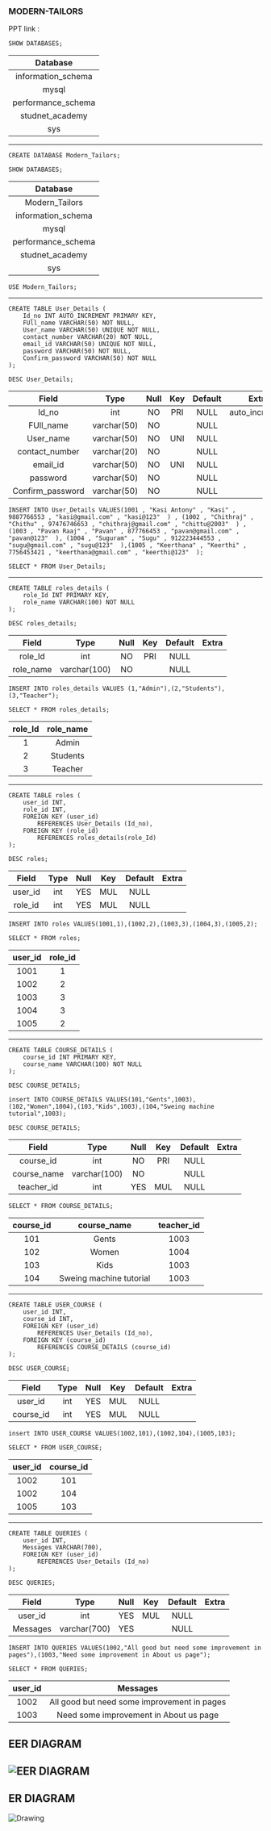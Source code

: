 ### MODERN-TAILORS
PPT link : 


```
SHOW DATABASES;
```


| Database           |
|:------------------:|
| information_schema |
| mysql              |
| performance_schema |
| studnet_academy    |
| sys                |

----
```
CREATE DATABASE Modern_Tailors;
```
```
SHOW DATABASES;
```

| Database           |
|:------------------:|
| Modern_Tailors     |
| information_schema |
| mysql              |
| performance_schema |
| studnet_academy    |
| sys                |

```
USE Modern_Tailors;
```
----
```
CREATE TABLE User_Details (
	Id_no INT AUTO_INCREMENT PRIMARY KEY,
    FUll_name VARCHAR(50) NOT NULL,
    User_name VARCHAR(50) UNIQUE NOT NULL,
    contact_number VARCHAR(20) NOT NULL,
    email_id VARCHAR(50) UNIQUE NOT NULL,
    password VARCHAR(50) NOT NULL,
    Confirm_password VARCHAR(50) NOT NULL
);
```
```
DESC User_Details;
```


| Field            | Type        | Null | Key | Default | Extra          |
|:----------------:|:-----------:|:----:|:---:|:-------:|:--------------:|
| Id_no            | int         | NO   | PRI | NULL    | auto_increment |
| FUll_name        | varchar(50) | NO   |     | NULL    |                |
| User_name        | varchar(50) | NO   | UNI | NULL    |                |
| contact_number   | varchar(20) | NO   |     | NULL    |                |
| email_id         | varchar(50) | NO   | UNI | NULL    |                |
| password         | varchar(50) | NO   |     | NULL    |                |
| Confirm_password | varchar(50) | NO   |     | NULL    |                |


```
INSERT INTO User_Details VALUES(1001 , "Kasi Antony" , "Kasi" , 9887766553 , "kasi@gmail.com" , "kasi@123"  ) , (1002 , "Chithraj" , "Chithu" , 97476746653 , "chithraj@gmail.com" , "chittu@2003"  ) , (1003 , "Pavan Raaj" , "Pavan" , 877766453 , "pavan@gmail.com" , "pavan@123"  ), (1004 , "Suguram" , "Sugu" , 912223444553 , "sugu@gmail.com" , "sugu@123"  ),(1005 , "Keerthana" , "Keerthi" , 7756453421 , "keerthana@gmail.com" , "keerthi@123"  );
```

```
SELECT * FROM User_Details;
```

----

```
CREATE TABLE roles_details (
	role_Id INT PRIMARY KEY,
    role_name VARCHAR(100) NOT NULL
);
```

```
DESC roles_details;
```
| Field     | Type         | Null | Key | Default | Extra |
|:---------:|:------------:|:----:|:---:|:-------:|:-----:|
| role_Id   | int          | NO   | PRI | NULL    |       |
| role_name | varchar(100) | NO   |     | NULL    |       |


```
INSERT INTO roles_details VALUES (1,"Admin"),(2,"Students"),(3,"Teacher");
```
```
SELECT * FROM roles_details;
```
| role_Id | role_name |
|:-------:|:---------:|
|       1 | Admin     |
|       2 | Students  |
|       3 | Teacher   |

----

```
CREATE TABLE roles (
    user_id INT,
    role_id INT,
    FOREIGN KEY (user_id)
        REFERENCES User_Details (Id_no),
	FOREIGN KEY (role_id)
		REFERENCES roles_details(role_Id)
);
```

```
DESC roles;
```
| Field   | Type | Null | Key | Default | Extra |
|:-------:|:----:|:----:|:---:|:-------:|:-----:|
| user_id | int  | YES  | MUL | NULL    |       |
| role_id | int  | YES  | MUL | NULL    |       |



```
INSERT INTO roles VALUES(1001,1),(1002,2),(1003,3),(1004,3),(1005,2);
```

```
SELECT * FROM roles;
```
| user_id | role_id |
|:-------:|:-------:|
|    1001 |       1 |
|    1002 |       2 |
|    1003 |       3 |
|    1004 |       3 |
|    1005 |       2 |

----

```
CREATE TABLE COURSE_DETAILS (
	course_id INT PRIMARY KEY,
    course_name VARCHAR(100) NOT NULL
);
```
```
DESC COURSE_DETAILS;
```


```
insert INTO COURSE_DETAILS VALUES(101,"Gents",1003),(102,"Women",1004),(103,"Kids",1003),(104,"Sweing machine tutorial",1003);
```

```
DESC COURSE_DETAILS;
```
| Field       | Type         | Null | Key | Default | Extra |
|:-----------:|:------------:|:----:|:---:|:-------:|:-----:|
| course_id   | int          | NO   | PRI | NULL    |       |
| course_name | varchar(100) | NO   |     | NULL    |       |
| teacher_id  | int          | YES  | MUL | NULL    |       |

```
SELECT * FROM COURSE_DETAILS;
```
| course_id | course_name             | teacher_id |
|:---------:|:-----------------------:|:----------:|
|       101 | Gents                   |       1003 |
|       102 | Women                   |       1004 |
|       103 | Kids                    |       1003 |
|       104 | Sweing machine tutorial |       1003 |

----
```
CREATE TABLE USER_COURSE (
	user_id INT,
    course_id INT,
    FOREIGN KEY (user_id)
		REFERENCES User_Details (Id_no),
	FOREIGN KEY (course_id)
		REFERENCES COURSE_DETAILS (course_id)
);
```

```
DESC USER_COURSE;
```
| Field     | Type | Null | Key | Default | Extra |
|:---------:|:----:|:----:|:---:|:-------:|:-----:|
| user_id   | int  | YES  | MUL | NULL    |       |
| course_id | int  | YES  | MUL | NULL    |       |

```
insert INTO USER_COURSE VALUES(1002,101),(1002,104),(1005,103);
```

```
SELECT * FROM USER_COURSE;
```
| user_id | course_id |
|:-------:|:---------:|
|    1002 |       101 |
|    1002 |       104 |
|    1005 |       103 |

----
```
CREATE TABLE QUERIES (
	user_id INT,
    Messages VARCHAR(700),
    FOREIGN KEY (user_id)
		REFERENCES User_Details (Id_no)
);
```

```
DESC QUERIES;
```
| Field    | Type         | Null | Key | Default | Extra |
|:--------:|:------------:|:----:|:---:|:-------:|:-----:|
| user_id  | int          | YES  | MUL | NULL    |       |
| Messages | varchar(700) | YES  |     | NULL    |       |

```
INSERT INTO QUERIES VALUES(1002,"All good but need some improvement in pages"),(1003,"Need some improvement in About us page");
```
```
SELECT * FROM QUERIES;
```
| user_id | Messages                                    |
|:-------:|:-------------------------------------------:|
|    1002 | All good but need some improvement in pages |
|    1003 | Need some improvement in About us page      |


## EER DIAGRAM


![EER DIAGRAM](https://user-images.githubusercontent.com/93571046/159673974-a2611834-6b75-450c-93d4-2e94738b0d63.png)
----
## ER DIAGRAM


![Drawing](https://user-images.githubusercontent.com/93571046/159674701-20e33a05-cea1-4977-a57d-0e6e4c6bdaff.png)

